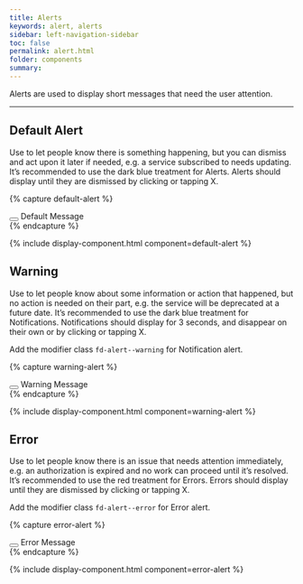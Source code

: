 ```yaml
---
title: Alerts
keywords: alert, alerts
sidebar: left-navigation-sidebar
toc: false
permalink: alert.html
folder: components
summary:
---
```


Alerts are used to display short messages that need the user attention.

<hr>

## Default Alert
Use to let people know there is something happening, but you can dismiss and act upon it later if needed, e.g. a service subscribed to needs updating. It’s recommended to use the dark blue treatment for Alerts. Alerts should display until they are dismissed by clicking or tapping X.

{% capture default-alert %}
<div class="fd-alert" role="alert" id="defautl-alert">
    <button class="fd-alert__close" aria-controls="defautl-alert">
        <span class="fd-icon fd-icon--close" role="presentation"></span>
    </button>
    Default Message
</div>
{% endcapture %}

{% include display-component.html component=default-alert %}

## Warning
Use to let people know about some information or action that happened, but no action is needed on their part, e.g. the service will be deprecated at a future date. It’s recommended to use the dark blue treatment for Notifications. Notifications should display for 3 seconds, and disappear on their own or by clicking or tapping X.

Add the modifier class `fd-alert--warning` for Notification alert.

{% capture warning-alert %}
<div class="fd-alert fd-alert--warning" role="alert" id="warning-alert">
    <button class="fd-alert__close" aria-controls="warning-alert">
        <span class="fd-icon fd-icon--close" role="presentation"></span>
    </button>
    Warning Message
</div>
{% endcapture %}

{% include display-component.html component=warning-alert %}

## Error
Use to let people know there is an issue that needs attention immediately, e.g. an authorization is expired and no work can proceed until it’s resolved. It’s recommended to use the red treatment for Errors. Errors should display until they are dismissed by clicking or tapping X.

Add the modifier class `fd-alert--error` for Error alert.

{% capture error-alert %}
<div class="fd-alert fd-alert--error" role="alert" id="error-alert">
    <button class="fd-alert__close" aria-controls="error-alert">
        <span class="fd-icon fd-icon--close" role="presentation"></span>
    </button>
    Error Message
</div>
{% endcapture %}

{% include display-component.html component=error-alert %}
